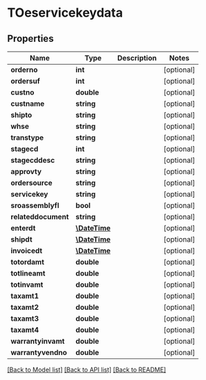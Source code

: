 # TOeservicekeydata

## Properties
Name | Type | Description | Notes
------------ | ------------- | ------------- | -------------
**orderno** | **int** |  | [optional] 
**ordersuf** | **int** |  | [optional] 
**custno** | **double** |  | [optional] 
**custname** | **string** |  | [optional] 
**shipto** | **string** |  | [optional] 
**whse** | **string** |  | [optional] 
**transtype** | **string** |  | [optional] 
**stagecd** | **int** |  | [optional] 
**stagecddesc** | **string** |  | [optional] 
**approvty** | **string** |  | [optional] 
**ordersource** | **string** |  | [optional] 
**servicekey** | **string** |  | [optional] 
**sroassemblyfl** | **bool** |  | [optional] 
**relateddocument** | **string** |  | [optional] 
**enterdt** | [**\DateTime**](\DateTime.md) |  | [optional] 
**shipdt** | [**\DateTime**](\DateTime.md) |  | [optional] 
**invoicedt** | [**\DateTime**](\DateTime.md) |  | [optional] 
**totordamt** | **double** |  | [optional] 
**totlineamt** | **double** |  | [optional] 
**totinvamt** | **double** |  | [optional] 
**taxamt1** | **double** |  | [optional] 
**taxamt2** | **double** |  | [optional] 
**taxamt3** | **double** |  | [optional] 
**taxamt4** | **double** |  | [optional] 
**warrantyinvamt** | **double** |  | [optional] 
**warrantyvendno** | **double** |  | [optional] 

[[Back to Model list]](../README.md#documentation-for-models) [[Back to API list]](../README.md#documentation-for-api-endpoints) [[Back to README]](../README.md)


